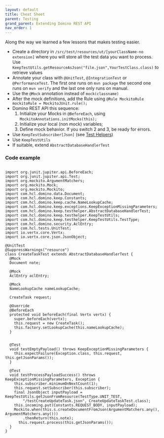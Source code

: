 ```yaml
---
layout: default
title: Cheat Sheet
parent: Testing
grand_parent: Extending Domino REST API
nav_order: 1
---
```


Along the way we learned a few lessons that makes testing easier.

- Create a directory in `/src/test/resources/ut/[yourClassName-no extension]` where you will store all the test data you want to process. Use `KeepTestUtils.getResourceAsJson("file.json",YourTestClass.class)` to retrieve values
- Annotate your class with `@UnitTest`, `@IntegrationTest` or `@PerformanceTest`. The first one runs on `mvn package` the second one runs on `mvn verify` and the last one only runs on manual.
- Use the `@Mock` annotation instead of `mock(classname)`
- After the mock definitions, add the Rule using `@Rule MockitoRule mockitoRule = MockitoJUnit.rule();`
- Domino REST API this sequence:
   1. Initialize your Mocks in `@BeforeEach`, using `MockitoAnnotations.initMocks(this);`
   2. Initialize your local (non mock) variables;
   3. Define mock behavior. If you switch 2 and 3, be ready for errors.
- Use `KeepTestSubscriber[Json]` (see [Test Helpers](testhelpers.md))
- Use `KeepTestUtils`
- If suitable, extend `AbstractDatabaseHandlerTest`


### Code example

```

import org.junit.jupiter.api.BeforeEach;
import org.junit.jupiter.api.Test;
import org.mockito.ArgumentMatchers;
import org.mockito.Mock;
import org.mockito.Mockito;
import com.hcl.domino.data.Document;
import com.hcl.domino.keep.Constants;
import com.hcl.domino.keep.cache.NameLookupCache;
import com.hcl.domino.keep.exceptions.KeepExceptionMissingParameters;
import com.hcl.domino.keep.testhelper.AbstractDatabaseHandlerTest;
import com.hcl.domino.keep.testhelper.KeepTestUtils;
import com.hcl.domino.keep.testhelper.KeepTestUtils.TestType;
import com.hcl.domino.security.AclEntry;
import com.hcl.tests.UnitTest;
import io.vertx.core.Vertx;
import io.vertx.core.json.JsonObject;

@UnitTest
@SuppressWarnings("resource")
class CreateTaskTest extends AbstractDatabaseHandlerTest {
  @Mock
  Document note;

  @Mock
  AclEntry aclEntry;

  @Mock
  NameLookupCache nameLookupCache;

  CreateTask request;

  @Override
  @BeforeEach
  protected void beforeEach(final Vertx vertx) {
    super.beforeEach(vertx);
    this.request = new CreateTask();
    this.factory.setLookupCache(this.nameLookupCache);
  }

 
  @Test
  void testEmptyPayload() throws KeepExceptionMissingParameters {
    this.expectFailure(Exception.class, this.request, this.getJsonParams());
  }

  @Test
  void testProcessPayloadSuccess() throws KeepExceptionMissingParameters, Exception {
    this.subscriber.minimumOnNextCount(1);
    this.request.setSubscriber(this.subscriber);
    final JsonObject inputPayload = KeepTestUtils.getJsonFromResource(TestType.UNIT_TEST,
        "/testCreateUpdateTask.json", CreateUpdateTaskTest.class);
    this.incoming.put(Constants.REQUEST_BODY, inputPayload);
    Mockito.when(this.s.createDocumentFromJson(ArgumentMatchers.any(), 	ArgumentMatchers.any()))
        .thenReturn(this.note);
      this.request.process(this.getJsonParams());
  }
}

```


  
